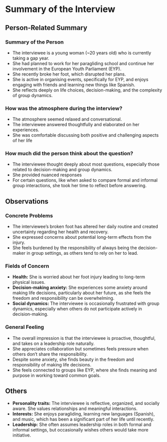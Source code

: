 # Summary of the Interview

## Person-Related Summary

### Summary of the Person
- The interviewee is a young woman (~20 years old) who is currently taking a gap year.
- She had planned to work for her paragliding school and continue her involvement in the European Youth Parliament (EYP).
- She recently broke her foot, which disrupted her plans.
- She is active in organising events, specifically for EYP, and enjoys engaging with friends and learning new things like Spanish.
- She reflects deeply on life choices, decision-making, and the complexity of group dynamics.

### How was the atmosphere during the interview?
- The atmosphere seemed relaxed and conversational.
- The interviewee answered thoughtfully and elaborated on her experiences.
- She was comfortable discussing both positive and challenging aspects of her life

### How much did the person think about the question?
- The interviewee thought deeply about most questions, especially those related to decision-making and group dynamics.
- She provided nuanced responses
- For certain questions, like when asked to compare formal and informal group interactions, she took her time to reflect before answering.

## Observations

### Concrete Problems
- The interviewee’s broken foot has altered her daily routine and created uncertainty regarding her health and recovery.
- She expressed concerns about potential long-term effects from the injury.
- She feels burdened by the responsibility of always being the decision-maker in group settings, as others tend to rely on her to lead.

### Fields of Concern
- **Health:** She is worried about her foot injury leading to long-term physical issues.
- **Decision-making anxiety:** She experiences some anxiety around making life decisions, particularly about her future, as she feels the freedom and responsibility can be overwhelming.
- **Social dynamics:** The interviewee is occasionally frustrated with group dynamics, especially when others do not participate actively in decision-making.

### General Feeling
- The overall impression is that the interviewee is proactive, thoughtful, and takes on a leadership role naturally.
- She appreciates collaboration but sometimes feels pressure when others don’t share the responsibility.
- Despite some anxiety, she finds beauty in the freedom and responsibility of making life decisions.
- She feels connected to groups like EYP, where she finds meaning and purpose in working toward common goals.

## Others
- **Personality traits:** The interviewee is reflective, organized, and socially aware. She values relationships and meaningful interactions.
- **Interests:** She enjoys paragliding, learning new languages (Spanish), and music, which has been a significant part of her life until recently.
- **Leadership:** She often assumes leadership roles in both formal and informal settings, but occasionally wishes others would take more initiative.

